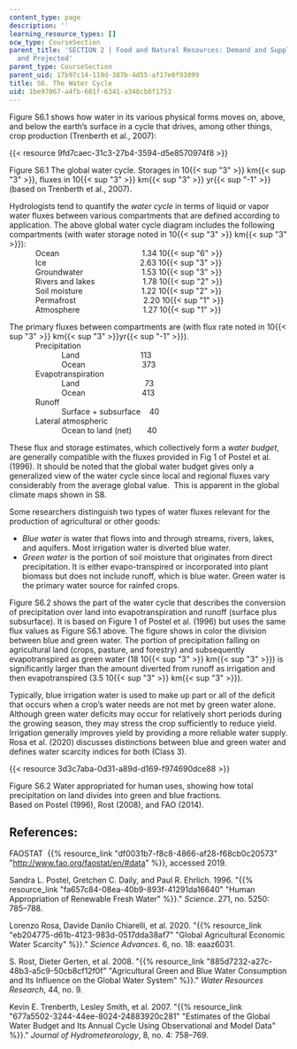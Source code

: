 ```yaml
---
content_type: page
description: ''
learning_resource_types: []
ocw_type: CourseSection
parent_title: 'SECTION 2 | Food and Natural Resources: Demand and Supply, Current
  and Projected'
parent_type: CourseSection
parent_uid: 17b97c14-119d-387b-4d55-af17e0f93899
title: S6. The Water Cycle
uid: 1be97067-a4fb-601f-6341-a348cb0f1753
---
```


Figure S6.1 shows how water in its various physical forms moves on, above, and below the earth’s surface in a cycle that drives, among other things, crop production (Trenberth et al., 2007):

{{< resource 9fd7caec-31c3-27b4-3594-d5e8570974f8 >}}

Figure S6.1 The global water cycle. Storages in 10{{< sup "3" >}} km{{< sup "3" >}}, fluxes in 10{{< sup "3" >}} km{{< sup "3" >}} yr{{< sup "\-1" >}} (based on Trenberth et al., 2007).

Hydrologists tend to quantify the _water cycle_ in terms of liquid or vapor water fluxes between various compartments that are defined according to application. The above global water cycle diagram includes the following compartments (with water storage noted in 10{{< sup "3" >}} km{{< sup "3" >}}):  
            Ocean                                      1.34 10{{< sup "6" >}}  
            Ice                                           2.63 10{{< sup "3" >}}  
            Groundwater                           1.53 10{{< sup "3" >}}  
            Rivers and lakes                      1.78 10{{< sup "2" >}}  
            Soil moisture                           1.22 10{{< sup "2" >}}  
            Permafrost                               2.20 10{{< sup "1" >}}  
            Atmosphere                             1.27 10{{< sup "1" >}}

The primary fluxes between compartments are (with flux rate noted in 10{{< sup "3" >}} km{{< sup "3" >}}yr{{< sup "\-1" >}}).  
            Precipitation  
                        Land                            113  
                        Ocean                          373  
            Evapotranspiration  
                        Land                              73  
                        Ocean                          413  
            Runoff  
                        Surface + subsurface    40  
            Lateral atmospheric  
                        Ocean to land (net)       40

These flux and storage estimates, which collectively form a _water budget_,  are generally compatible with the fluxes provided in Fig 1 of Postel et al. (1996). It should be noted that the global water budget gives only a generalized view of the water cycle since local and regional fluxes vary considerably from the average global value.  This is apparent in the global climate maps shown in S8.

Some researchers distinguish two types of water fluxes relevant for the production of agricultural or other goods:

*   _Blue water_ is water that flows into and through streams, rivers, lakes, and aquifers. Most irrigation water is diverted blue water.
*   _Green water_ is the portion of soil moisture that originates from direct precipitation. It is either evapo-transpired or incorporated into plant biomass but does not include runoff, which is blue water. Green water is the primary water source for rainfed crops.

Figure S6.2 shows the part of the water cycle that describes the conversion of precipitation over land into evapotranspiration and runoff (surface plus subsurface). It is based on Figure 1 of Postel et al. (1996) but uses the same flux values as Figure S6.1 above. The figure shows in color the division between blue and green water. The portion of precipitation falling on agricultural land (crops, pasture, and forestry) and subsequently evapotranspired as green water (18 10{{< sup "3" >}} km{{< sup "3" >}}) is significantly larger than the amount diverted from runoff as irrigation and then evapotranspired (3.5 10{{< sup "3" >}} km{{< sup "3" >}}).

Typically, blue irrigation water is used to make up part or all of the deficit that occurs when a crop’s water needs are not met by green water alone. Although green water deficits may occur for relatively short periods during the growing season, they may stress the crop sufficiently to reduce yield. Irrigation generally improves yield by providing a more reliable water supply. Rosa et al. (2020) discusses distinctions between blue and green water and defines water scarcity indices for both (Class 3).

{{< resource 3d3c7aba-0d31-a89d-d169-f974690dce88 >}}

Figure S6.2 Water appropriated for human uses, showing how total precipitation on land divides into green and blue fractions.  
Based on Postel (1996), Rost (2008), and FAO (2014).

References:
-----------

FAOSTAT  {{% resource_link "df0031b7-f8c8-4866-af28-f68cb0c20573" "http://www.fao.org/faostat/en/#data" %}}, accessed 2019.

Sandra L. Postel, Gretchen C. Daily, and Paul R. Ehrlich. 1996. "{{% resource_link "fa657c84-08ea-40b9-893f-41291da16640" "Human Appropriation of Renewable Fresh Water" %}}." _Science_. 271, no. 5250: 785–788.

Lorenzo Rosa, Davide Danilo Chiarelli, et al. 2020. "{{% resource_link "eb204775-d61b-4123-983d-0517dda38af7" "Global Agricultural Economic Water Scarcity" %}}." _Science Advances_. 6, no. 18: eaaz6031.

S. Rost, Dieter Gerten, et al. 2008. "{{% resource_link "885d7232-a27c-48b3-a5c9-50cb8cf12f0f" "Agricultural Green and Blue Water Consumption and Its Influence on the Global Water System" %}}." _Water Resources Research_, 44, no. 9.

Kevin E. Trenberth, Lesley Smith, et al. 2007. "{{% resource_link "677a5502-3244-44ee-8024-24883920c281" "Estimates of the Global Water Budget and Its Annual Cycle Using Observational and Model Data" %}}." _Journal of Hydrometeorology_, 8, no. 4: 758–769.